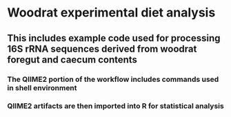 # Woodrat experimental diet analysis

## This includes example code used for processing 16S rRNA sequences derived from woodrat foregut and caecum contents 

### The QIIME2 portion of the workflow includes commands used in shell environment

### QIIME2 artifacts are then imported into R for statistical analysis
